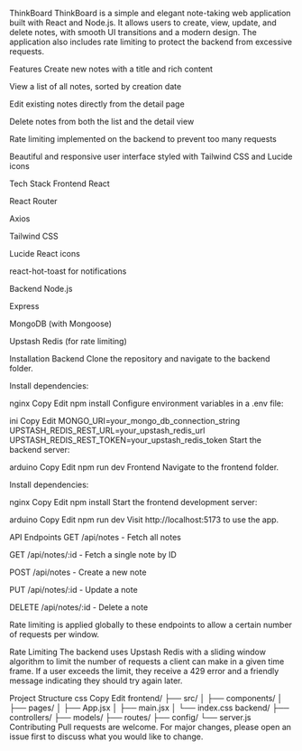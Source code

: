 ThinkBoard
ThinkBoard is a simple and elegant note-taking web application built with React and Node.js. It allows users to create, view, update, and delete notes, with smooth UI transitions and a modern design. The application also includes rate limiting to protect the backend from excessive requests.

Features
Create new notes with a title and rich content

View a list of all notes, sorted by creation date

Edit existing notes directly from the detail page

Delete notes from both the list and the detail view

Rate limiting implemented on the backend to prevent too many requests

Beautiful and responsive user interface styled with Tailwind CSS and Lucide icons

Tech Stack
Frontend
React

React Router

Axios

Tailwind CSS

Lucide React icons

react-hot-toast for notifications

Backend
Node.js

Express

MongoDB (with Mongoose)

Upstash Redis (for rate limiting)

Installation
Backend
Clone the repository and navigate to the backend folder.

Install dependencies:

nginx
Copy
Edit
npm install
Configure environment variables in a .env file:

ini
Copy
Edit
MONGO_URI=your_mongo_db_connection_string
UPSTASH_REDIS_REST_URL=your_upstash_redis_url
UPSTASH_REDIS_REST_TOKEN=your_upstash_redis_token
Start the backend server:

arduino
Copy
Edit
npm run dev
Frontend
Navigate to the frontend folder.

Install dependencies:

nginx
Copy
Edit
npm install
Start the frontend development server:

arduino
Copy
Edit
npm run dev
Visit http://localhost:5173 to use the app.

API Endpoints
GET /api/notes - Fetch all notes

GET /api/notes/:id - Fetch a single note by ID

POST /api/notes - Create a new note

PUT /api/notes/:id - Update a note

DELETE /api/notes/:id - Delete a note

Rate limiting is applied globally to these endpoints to allow a certain number of requests per window.

Rate Limiting
The backend uses Upstash Redis with a sliding window algorithm to limit the number of requests a client can make in a given time frame. If a user exceeds the limit, they receive a 429 error and a friendly message indicating they should try again later.

Project Structure
css
Copy
Edit
frontend/
  ├── src/
  │   ├── components/
  │   ├── pages/
  │   ├── App.jsx
  │   ├── main.jsx
  │   └── index.css
backend/
  ├── controllers/
  ├── models/
  ├── routes/
  ├── config/
  └── server.js
Contributing
Pull requests are welcome. For major changes, please open an issue first to discuss what you would like to change.

